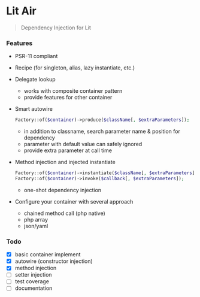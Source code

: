 Lit Air
=======

> Dependency Injection for Lit

### Features

- PSR-11 compliant

- Recipe (for singleton, alias, lazy instantiate, etc.)

- Delegate lookup
  - works with composite container pattern
  - provide features for other container 

- Smart autowire

  ```php
  Factory::of($container)->produce($className[, $extraParameters]);
  ```

  - in addition to classname, search parameter name & position for dependency
  - parameter with default value can safely ignored
  - provide extra parameter at call time

- Method injection and injected instantiate

  ```php
  Factory::of($container)->instantiate($className[, $extraParameters]); //this won't write $className to $container
  Factory::of($container)->invoke($callback[, $extraParameters]);
  ```

  - one-shot dependency injection

- Configure your container with several approach
  - chained method call (php native)
  - php array
  - ​json/yaml

### Todo

- [x] basic container implement
- [x] autowire (constructor injection)
- [x] method injection
- [ ] setter injection
- [ ] test coverage
- [ ] documentation
